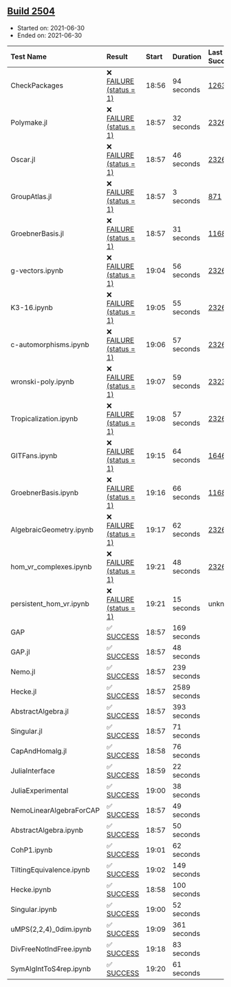 ## [Build 2504](https://oscarci.mathematik.uni-kl.de/job/oscar-stable/2504/)

* Started on: 2021-06-30
* Ended on: 2021-06-30

| Test Name    | Result | Start | Duration | Last Success | First Failure |
|:-------------|:-------|:------|:---------|:-------------|:--------------|
| CheckPackages | ❌ [FAILURE (status = 1)](https://oscarci.mathematik.uni-kl.de/job/oscar-stable/2504/artifact/logs/build-2504/CheckPackages.log) | 18:56 | 94 seconds | [1263](https://oscarci.mathematik.uni-kl.de/job/oscar-stable/1263/) | [1264](https://oscarci.mathematik.uni-kl.de/job/oscar-stable/1264/) |
| Polymake.jl | ❌ [FAILURE (status = 1)](https://oscarci.mathematik.uni-kl.de/job/oscar-stable/2504/artifact/logs/build-2504/Polymake.jl.log) | 18:57 | 32 seconds | [2326](https://oscarci.mathematik.uni-kl.de/job/oscar-stable/2326/) | [2327](https://oscarci.mathematik.uni-kl.de/job/oscar-stable/2327/) |
| Oscar.jl | ❌ [FAILURE (status = 1)](https://oscarci.mathematik.uni-kl.de/job/oscar-stable/2504/artifact/logs/build-2504/Oscar.jl.log) | 18:57 | 46 seconds | [2326](https://oscarci.mathematik.uni-kl.de/job/oscar-stable/2326/) | [2327](https://oscarci.mathematik.uni-kl.de/job/oscar-stable/2327/) |
| GroupAtlas.jl | ❌ [FAILURE (status = 1)](https://oscarci.mathematik.uni-kl.de/job/oscar-stable/2504/artifact/logs/build-2504/GroupAtlas.jl.log) | 18:57 | 3 seconds | [871](https://oscarci.mathematik.uni-kl.de/job/oscar-stable/871/) | [872](https://oscarci.mathematik.uni-kl.de/job/oscar-stable/872/) |
| GroebnerBasis.jl | ❌ [FAILURE (status = 1)](https://oscarci.mathematik.uni-kl.de/job/oscar-stable/2504/artifact/logs/build-2504/GroebnerBasis.jl.log) | 18:57 | 31 seconds | [1168](https://oscarci.mathematik.uni-kl.de/job/oscar-stable/1168/) | [1169](https://oscarci.mathematik.uni-kl.de/job/oscar-stable/1169/) |
| g-vectors.ipynb | ❌ [FAILURE (status = 1)](https://oscarci.mathematik.uni-kl.de/job/oscar-stable/2504/artifact/logs/build-2504/g-vectors.ipynb.log) | 19:04 | 56 seconds | [2326](https://oscarci.mathematik.uni-kl.de/job/oscar-stable/2326/) | [2327](https://oscarci.mathematik.uni-kl.de/job/oscar-stable/2327/) |
| K3-16.ipynb | ❌ [FAILURE (status = 1)](https://oscarci.mathematik.uni-kl.de/job/oscar-stable/2504/artifact/logs/build-2504/K3-16.ipynb.log) | 19:05 | 55 seconds | [2326](https://oscarci.mathematik.uni-kl.de/job/oscar-stable/2326/) | [2327](https://oscarci.mathematik.uni-kl.de/job/oscar-stable/2327/) |
| c-automorphisms.ipynb | ❌ [FAILURE (status = 1)](https://oscarci.mathematik.uni-kl.de/job/oscar-stable/2504/artifact/logs/build-2504/c-automorphisms.ipynb.log) | 19:06 | 57 seconds | [2326](https://oscarci.mathematik.uni-kl.de/job/oscar-stable/2326/) | [2327](https://oscarci.mathematik.uni-kl.de/job/oscar-stable/2327/) |
| wronski-poly.ipynb | ❌ [FAILURE (status = 1)](https://oscarci.mathematik.uni-kl.de/job/oscar-stable/2504/artifact/logs/build-2504/wronski-poly.ipynb.log) | 19:07 | 59 seconds | [2323](https://oscarci.mathematik.uni-kl.de/job/oscar-stable/2323/) | [2324](https://oscarci.mathematik.uni-kl.de/job/oscar-stable/2324/) |
| Tropicalization.ipynb | ❌ [FAILURE (status = 1)](https://oscarci.mathematik.uni-kl.de/job/oscar-stable/2504/artifact/logs/build-2504/Tropicalization.ipynb.log) | 19:08 | 57 seconds | [2326](https://oscarci.mathematik.uni-kl.de/job/oscar-stable/2326/) | [2327](https://oscarci.mathematik.uni-kl.de/job/oscar-stable/2327/) |
| GITFans.ipynb | ❌ [FAILURE (status = 1)](https://oscarci.mathematik.uni-kl.de/job/oscar-stable/2504/artifact/logs/build-2504/GITFans.ipynb.log) | 19:15 | 64 seconds | [1646](https://oscarci.mathematik.uni-kl.de/job/oscar-stable/1646/) | [1647](https://oscarci.mathematik.uni-kl.de/job/oscar-stable/1647/) |
| GroebnerBasis.ipynb | ❌ [FAILURE (status = 1)](https://oscarci.mathematik.uni-kl.de/job/oscar-stable/2504/artifact/logs/build-2504/GroebnerBasis.ipynb.log) | 19:16 | 66 seconds | [1168](https://oscarci.mathematik.uni-kl.de/job/oscar-stable/1168/) | [1169](https://oscarci.mathematik.uni-kl.de/job/oscar-stable/1169/) |
| AlgebraicGeometry.ipynb | ❌ [FAILURE (status = 1)](https://oscarci.mathematik.uni-kl.de/job/oscar-stable/2504/artifact/logs/build-2504/AlgebraicGeometry.ipynb.log) | 19:17 | 62 seconds | [2326](https://oscarci.mathematik.uni-kl.de/job/oscar-stable/2326/) | [2327](https://oscarci.mathematik.uni-kl.de/job/oscar-stable/2327/) |
| hom_vr_complexes.ipynb | ❌ [FAILURE (status = 1)](https://oscarci.mathematik.uni-kl.de/job/oscar-stable/2504/artifact/logs/build-2504/hom_vr_complexes.ipynb.log) | 19:21 | 48 seconds | [2326](https://oscarci.mathematik.uni-kl.de/job/oscar-stable/2326/) | [2327](https://oscarci.mathematik.uni-kl.de/job/oscar-stable/2327/) |
| persistent_hom_vr.ipynb | ❌ [FAILURE (status = 1)](https://oscarci.mathematik.uni-kl.de/job/oscar-stable/2504/artifact/logs/build-2504/persistent_hom_vr.ipynb.log) | 19:21 | 15 seconds | unknown | unknown |
| GAP | ✅ [SUCCESS](https://oscarci.mathematik.uni-kl.de/job/oscar-stable/2504/artifact/logs/build-2504/GAP.log) | 18:57 | 169 seconds |  |  |
| GAP.jl | ✅ [SUCCESS](https://oscarci.mathematik.uni-kl.de/job/oscar-stable/2504/artifact/logs/build-2504/GAP.jl.log) | 18:57 | 48 seconds |  |  |
| Nemo.jl | ✅ [SUCCESS](https://oscarci.mathematik.uni-kl.de/job/oscar-stable/2504/artifact/logs/build-2504/Nemo.jl.log) | 18:57 | 239 seconds |  |  |
| Hecke.jl | ✅ [SUCCESS](https://oscarci.mathematik.uni-kl.de/job/oscar-stable/2504/artifact/logs/build-2504/Hecke.jl.log) | 18:57 | 2589 seconds |  |  |
| AbstractAlgebra.jl | ✅ [SUCCESS](https://oscarci.mathematik.uni-kl.de/job/oscar-stable/2504/artifact/logs/build-2504/AbstractAlgebra.jl.log) | 18:57 | 393 seconds |  |  |
| Singular.jl | ✅ [SUCCESS](https://oscarci.mathematik.uni-kl.de/job/oscar-stable/2504/artifact/logs/build-2504/Singular.jl.log) | 18:57 | 71 seconds |  |  |
| CapAndHomalg.jl | ✅ [SUCCESS](https://oscarci.mathematik.uni-kl.de/job/oscar-stable/2504/artifact/logs/build-2504/CapAndHomalg.jl.log) | 18:58 | 76 seconds |  |  |
| JuliaInterface | ✅ [SUCCESS](https://oscarci.mathematik.uni-kl.de/job/oscar-stable/2504/artifact/logs/build-2504/JuliaInterface.log) | 18:59 | 22 seconds |  |  |
| JuliaExperimental | ✅ [SUCCESS](https://oscarci.mathematik.uni-kl.de/job/oscar-stable/2504/artifact/logs/build-2504/JuliaExperimental.log) | 19:00 | 38 seconds |  |  |
| NemoLinearAlgebraForCAP | ✅ [SUCCESS](https://oscarci.mathematik.uni-kl.de/job/oscar-stable/2504/artifact/logs/build-2504/NemoLinearAlgebraForCAP.log) | 18:57 | 49 seconds |  |  |
| AbstractAlgebra.ipynb | ✅ [SUCCESS](https://oscarci.mathematik.uni-kl.de/job/oscar-stable/2504/artifact/logs/build-2504/AbstractAlgebra.ipynb.log) | 18:57 | 50 seconds |  |  |
| CohP1.ipynb | ✅ [SUCCESS](https://oscarci.mathematik.uni-kl.de/job/oscar-stable/2504/artifact/logs/build-2504/CohP1.ipynb.log) | 19:01 | 62 seconds |  |  |
| TiltingEquivalence.ipynb | ✅ [SUCCESS](https://oscarci.mathematik.uni-kl.de/job/oscar-stable/2504/artifact/logs/build-2504/TiltingEquivalence.ipynb.log) | 19:02 | 149 seconds |  |  |
| Hecke.ipynb | ✅ [SUCCESS](https://oscarci.mathematik.uni-kl.de/job/oscar-stable/2504/artifact/logs/build-2504/Hecke.ipynb.log) | 18:58 | 100 seconds |  |  |
| Singular.ipynb | ✅ [SUCCESS](https://oscarci.mathematik.uni-kl.de/job/oscar-stable/2504/artifact/logs/build-2504/Singular.ipynb.log) | 19:00 | 52 seconds |  |  |
| uMPS(2,2,4)_0dim.ipynb | ✅ [SUCCESS](https://oscarci.mathematik.uni-kl.de/job/oscar-stable/2504/artifact/logs/build-2504/uMPS-2-2-4-_0dim.ipynb.log) | 19:09 | 361 seconds |  |  |
| DivFreeNotIndFree.ipynb | ✅ [SUCCESS](https://oscarci.mathematik.uni-kl.de/job/oscar-stable/2504/artifact/logs/build-2504/DivFreeNotIndFree.ipynb.log) | 19:18 | 83 seconds |  |  |
| SymAlgIntToS4rep.ipynb | ✅ [SUCCESS](https://oscarci.mathematik.uni-kl.de/job/oscar-stable/2504/artifact/logs/build-2504/SymAlgIntToS4rep.ipynb.log) | 19:20 | 61 seconds |  |  |
